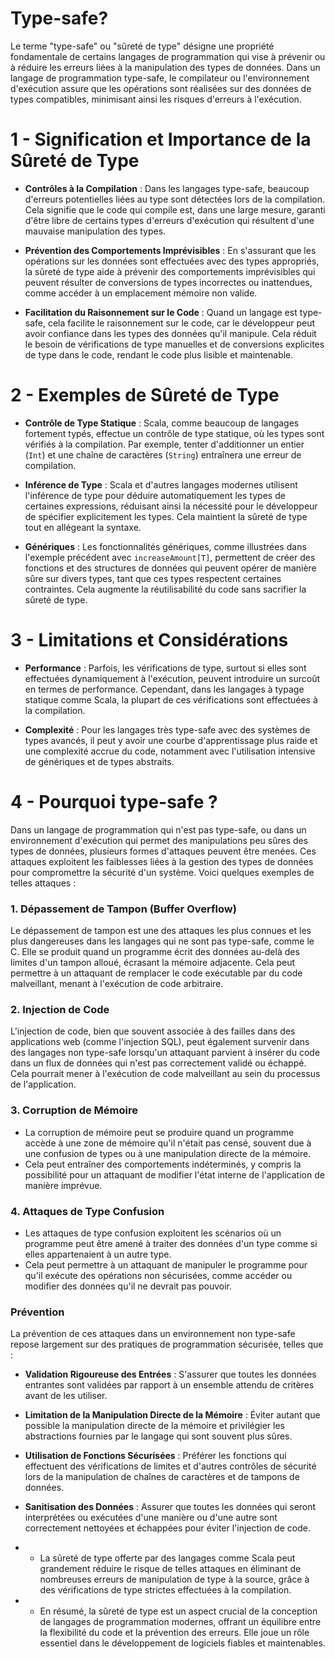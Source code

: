# Type-safe? 

Le terme "type-safe" ou "sûreté de type" désigne une propriété fondamentale de certains langages de programmation qui vise à prévenir ou à réduire les erreurs liées à la manipulation des types de données. Dans un langage de programmation type-safe, le compilateur ou l'environnement d'exécution assure que les opérations sont réalisées sur des données de types compatibles, minimisant ainsi les risques d'erreurs à l'exécution.

# 1 - Signification et Importance de la Sûreté de Type

- **Contrôles à la Compilation** : Dans les langages type-safe, beaucoup d'erreurs potentielles liées au type sont détectées lors de la compilation. Cela signifie que le code qui compile est, dans une large mesure, garanti d'être libre de certains types d'erreurs d'exécution qui résultent d'une mauvaise manipulation des types.
  
- **Prévention des Comportements Imprévisibles** : En s'assurant que les opérations sur les données sont effectuées avec des types appropriés, la sûreté de type aide à prévenir des comportements imprévisibles qui peuvent résulter de conversions de types incorrectes ou inattendues, comme accéder à un emplacement mémoire non valide.
  
- **Facilitation du Raisonnement sur le Code** : Quand un langage est type-safe, cela facilite le raisonnement sur le code, car le développeur peut avoir confiance dans les types des données qu'il manipule. Cela réduit le besoin de vérifications de type manuelles et de conversions explicites de type dans le code, rendant le code plus lisible et maintenable.

# 2 -  Exemples de Sûreté de Type

- **Contrôle de Type Statique** : Scala, comme beaucoup de langages fortement typés, effectue un contrôle de type statique, où les types sont vérifiés à la compilation. Par exemple, tenter d'additionner un entier (`Int`) et une chaîne de caractères (`String`) entraînera une erreur de compilation.

- **Inférence de Type** : Scala et d'autres langages modernes utilisent l'inférence de type pour déduire automatiquement les types de certaines expressions, réduisant ainsi la nécessité pour le développeur de spécifier explicitement les types. Cela maintient la sûreté de type tout en allégeant la syntaxe.

- **Génériques** : Les fonctionnalités génériques, comme illustrées dans l'exemple précédent avec `increaseAmount[T]`, permettent de créer des fonctions et des structures de données qui peuvent opérer de manière sûre sur divers types, tant que ces types respectent certaines contraintes. Cela augmente la réutilisabilité du code sans sacrifier la sûreté de type.

# 3 -  Limitations et Considérations

- **Performance** : Parfois, les vérifications de type, surtout si elles sont effectuées dynamiquement à l'exécution, peuvent introduire un surcoût en termes de performance. Cependant, dans les langages à typage statique comme Scala, la plupart de ces vérifications sont effectuées à la compilation.

- **Complexité** : Pour les langages très type-safe avec des systèmes de types avancés, il peut y avoir une courbe d'apprentissage plus raide et une complexité accrue du code, notamment avec l'utilisation intensive de génériques et de types abstraits.

# 4 - Pourquoi type-safe ?

Dans un langage de programmation qui n'est pas type-safe, ou dans un environnement d'exécution qui permet des manipulations peu sûres des types de données, plusieurs formes d'attaques peuvent être menées. Ces attaques exploitent les faiblesses liées à la gestion des types de données pour compromettre la sécurité d'un système. Voici quelques exemples de telles attaques :

### 1. **Dépassement de Tampon (Buffer Overflow)**

Le dépassement de tampon est une des attaques les plus connues et les plus dangereuses dans les langages qui ne sont pas type-safe, comme le C. Elle se produit quand un programme écrit des données au-delà des limites d'un tampon alloué, écrasant la mémoire adjacente. Cela peut permettre à un attaquant de remplacer le code exécutable par du code malveillant, menant à l'exécution de code arbitraire.

### 2. **Injection de Code**

L'injection de code, bien que souvent associée à des failles dans des applications web (comme l'injection SQL), peut également survenir dans des langages non type-safe lorsqu'un attaquant parvient à insérer du code dans un flux de données qui n'est pas correctement validé ou échappé. Cela pourrait mener à l'exécution de code malveillant au sein du processus de l'application.

### 3. **Corruption de Mémoire**

- La corruption de mémoire peut se produire quand un programme accède à une zone de mémoire qu'il n'était pas censé, souvent due à une confusion de types ou à une manipulation directe de la mémoire. 
- Cela peut entraîner des comportements indéterminés, y compris la possibilité pour un attaquant de modifier l'état interne de l'application de manière imprévue.

### 4. **Attaques de Type Confusion**

- Les attaques de type confusion exploitent les scénarios où un programme peut être amené à traiter des données d'un type comme si elles appartenaient à un autre type. 
- Cela peut permettre à un attaquant de manipuler le programme pour qu'il exécute des opérations non sécurisées, comme accéder ou modifier des données qu'il ne devrait pas pouvoir.

### Prévention

La prévention de ces attaques dans un environnement non type-safe repose largement sur des pratiques de programmation sécurisée, telles que :

- **Validation Rigoureuse des Entrées** : S'assurer que toutes les données entrantes sont validées par rapport à un ensemble attendu de critères avant de les utiliser.
- **Limitation de la Manipulation Directe de la Mémoire** : Éviter autant que possible la manipulation directe de la mémoire et privilégier les abstractions fournies par le langage qui sont souvent plus sûres.
- **Utilisation de Fonctions Sécurisées** : Préférer les fonctions qui effectuent des vérifications de limites et d'autres contrôles de sécurité lors de la manipulation de chaînes de caractères et de tampons de données.
- **Sanitisation des Données** : Assurer que toutes les données qui seront interprétées ou exécutées d'une manière ou d'une autre sont correctement nettoyées et échappées pour éviter l'injection de code.

 - - La sûreté de type offerte par des langages comme Scala peut grandement réduire le risque de telles attaques en éliminant de nombreuses erreurs de manipulation de type à la source, grâce à des vérifications de type strictes effectuées à la compilation.
 - - En résumé, la sûreté de type est un aspect crucial de la conception de langages de programmation modernes, offrant un équilibre entre la flexibilité du code et la prévention des erreurs. Elle joue un rôle essentiel dans le développement de logiciels fiables et maintenables.
